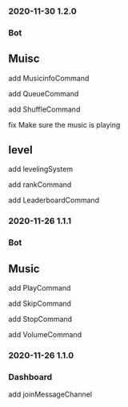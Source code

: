 ### 2020-11-30 1.2.0
### Bot
## Muisc
add MusicinfoCommand

add QueueCommand

add ShuffleCommand

fix Make sure the music is playing

## level
add levelingSystem

add rankCommand

add LeaderboardCommand

### 2020-11-26 1.1.1
### Bot
## Music
add PlayCommand

add SkipCommand

add StopCommand

add VolumeCommand

### 2020-11-26 1.1.0
### Dashboard
add joinMessageChannel
